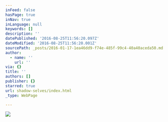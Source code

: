 ```yaml
---
inFeed: false
hasPage: true
inNav: true
inLanguage: null
keywords: []
description: ''
datePublished: '2016-08-25T11:56:20.097Z'
dateModified: '2016-08-25T11:56:20.001Z'
sourcePath: _posts/2016-01-17-1ea46dd9-f74e-485f-99c4-40a40aceda50.md
author:
  - name: ''
    url: ''
via: {}
title: ''
authors: []
publisher: {}
starred: true
url: shadow-selves/index.html
_type: WebPage

---
```

![](https://the-grid-user-content.s3-us-west-2.amazonaws.com/3eaeef31-dafd-4096-9931-51c5455d1c68.jpg)